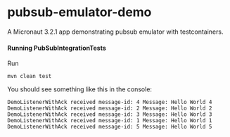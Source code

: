 # pubsub-emulator-demo
A Micronaut 3.2.1 app demonstrating pubsub emulator with testcontainers. 

#### Running PubSubIntegrationTests
Run
```
mvn clean test
``` 

You should see something like this in the console:
```
DemoListenerWithAck received message-id: 4 Message: Hello World 4
DemoListenerWithAck received message-id: 2 Message: Hello World 2
DemoListenerWithAck received message-id: 3 Message: Hello World 3
DemoListenerWithAck received message-id: 1 Message: Hello World 1
DemoListenerWithAck received message-id: 5 Message: Hello World 5
```




